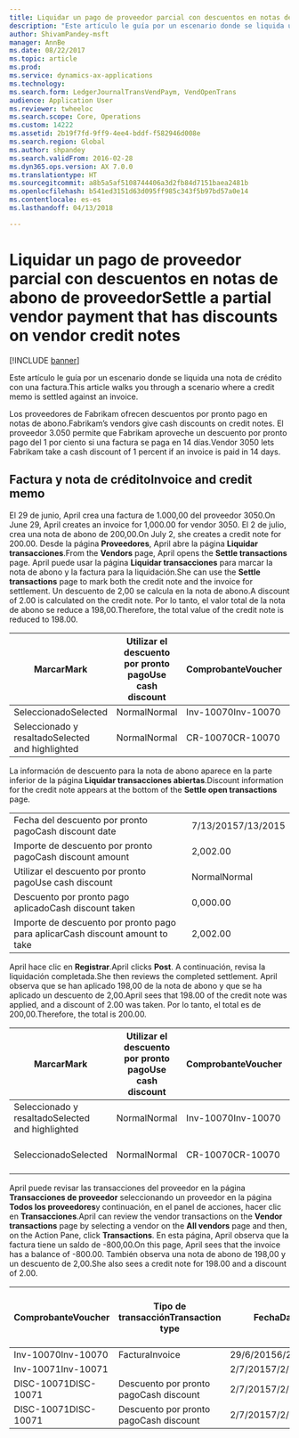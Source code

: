 ```yaml
---
title: Liquidar un pago de proveedor parcial con descuentos en notas de abono de proveedor
description: "Este artículo le guía por un escenario donde se liquida una nota de crédito con una factura."
author: ShivamPandey-msft
manager: AnnBe
ms.date: 08/22/2017
ms.topic: article
ms.prod: 
ms.service: dynamics-ax-applications
ms.technology: 
ms.search.form: LedgerJournalTransVendPaym, VendOpenTrans
audience: Application User
ms.reviewer: twheeloc
ms.search.scope: Core, Operations
ms.custom: 14222
ms.assetid: 2b19f7fd-9ff9-4ee4-bddf-f582946d008e
ms.search.region: Global
ms.author: shpandey
ms.search.validFrom: 2016-02-28
ms.dyn365.ops.version: AX 7.0.0
ms.translationtype: HT
ms.sourcegitcommit: a8b5a5af5108744406a3d2fb84d7151baea2481b
ms.openlocfilehash: b541ed3151d63d095ff985c343f5b97bd57a0e14
ms.contentlocale: es-es
ms.lasthandoff: 04/13/2018

---
```


# <a name="settle-a-partial-vendor-payment-that-has-discounts-on-vendor-credit-notes"></a><span data-ttu-id="dc87e-103">Liquidar un pago de proveedor parcial con descuentos en notas de abono de proveedor</span><span class="sxs-lookup"><span data-stu-id="dc87e-103">Settle a partial vendor payment that has discounts on vendor credit notes</span></span>

[!INCLUDE [banner](../includes/banner.md)]

<span data-ttu-id="dc87e-104">Este artículo le guía por un escenario donde se liquida una nota de crédito con una factura.</span><span class="sxs-lookup"><span data-stu-id="dc87e-104">This article walks you through a scenario where a credit memo is settled against an invoice.</span></span>

<span data-ttu-id="dc87e-105">Los proveedores de Fabrikam ofrecen descuentos por pronto pago en notas de abono.</span><span class="sxs-lookup"><span data-stu-id="dc87e-105">Fabrikam’s vendors give cash discounts on credit notes.</span></span> <span data-ttu-id="dc87e-106">El proveedor 3.050 permite que Fabrikam aproveche un descuento por pronto pago del 1 por ciento si una factura se paga en 14 días.</span><span class="sxs-lookup"><span data-stu-id="dc87e-106">Vendor 3050 lets Fabrikam take a cash discount of 1 percent if an invoice is paid in 14 days.</span></span>

## <a name="invoice-and-credit-memo"></a><span data-ttu-id="dc87e-107">Factura y nota de crédito</span><span class="sxs-lookup"><span data-stu-id="dc87e-107">Invoice and credit memo</span></span>
<span data-ttu-id="dc87e-108">El 29 de junio, April crea una factura de 1.000,00 del proveedor 3050.</span><span class="sxs-lookup"><span data-stu-id="dc87e-108">On June 29, April creates an invoice for 1,000.00 for vendor 3050.</span></span> <span data-ttu-id="dc87e-109">El 2 de julio, crea una nota de abono de 200,00.</span><span class="sxs-lookup"><span data-stu-id="dc87e-109">On July 2, she creates a credit note for 200.00.</span></span> <span data-ttu-id="dc87e-110">Desde la página **Proveedores**, April abre la página **Liquidar transacciones**.</span><span class="sxs-lookup"><span data-stu-id="dc87e-110">From the **Vendors** page, April opens the **Settle transactions** page.</span></span> <span data-ttu-id="dc87e-111">April puede usar la página **Liquidar transacciones** para marcar la nota de abono y la factura para la liquidación.</span><span class="sxs-lookup"><span data-stu-id="dc87e-111">She can use the **Settle transactions** page to mark both the credit note and the invoice for settlement.</span></span> <span data-ttu-id="dc87e-112">Un descuento de 2,00 se calcula en la nota de abono.</span><span class="sxs-lookup"><span data-stu-id="dc87e-112">A discount of 2.00 is calculated on the credit note.</span></span> <span data-ttu-id="dc87e-113">Por lo tanto, el valor total de la nota de abono se reduce a 198,00.</span><span class="sxs-lookup"><span data-stu-id="dc87e-113">Therefore, the total value of the credit note is reduced to 198.00.</span></span>

| <span data-ttu-id="dc87e-114">Marcar</span><span class="sxs-lookup"><span data-stu-id="dc87e-114">Mark</span></span>                     | <span data-ttu-id="dc87e-115">Utilizar el descuento por pronto pago</span><span class="sxs-lookup"><span data-stu-id="dc87e-115">Use cash discount</span></span> | <span data-ttu-id="dc87e-116">Comprobante</span><span class="sxs-lookup"><span data-stu-id="dc87e-116">Voucher</span></span>   | <span data-ttu-id="dc87e-117">Cuenta</span><span class="sxs-lookup"><span data-stu-id="dc87e-117">Account</span></span> | <span data-ttu-id="dc87e-118">Fecha</span><span class="sxs-lookup"><span data-stu-id="dc87e-118">Date</span></span>      | <span data-ttu-id="dc87e-119">Fecha de vencimiento</span><span class="sxs-lookup"><span data-stu-id="dc87e-119">Due date</span></span>  | <span data-ttu-id="dc87e-120">Factura</span><span class="sxs-lookup"><span data-stu-id="dc87e-120">Invoice</span></span> | <span data-ttu-id="dc87e-121">Importe en divisa de la transacción</span><span class="sxs-lookup"><span data-stu-id="dc87e-121">Amount in transaction currency</span></span> | <span data-ttu-id="dc87e-122">Divisa</span><span class="sxs-lookup"><span data-stu-id="dc87e-122">Currency</span></span> | <span data-ttu-id="dc87e-123">Importe para liquidar</span><span class="sxs-lookup"><span data-stu-id="dc87e-123">Amount to settle</span></span> |
|--------------------------|-------------------|-----------|---------|-----------|-----------|---------|--------------------------------|----------|------------------|
| <span data-ttu-id="dc87e-124">Seleccionado</span><span class="sxs-lookup"><span data-stu-id="dc87e-124">Selected</span></span>                 | <span data-ttu-id="dc87e-125">Normal</span><span class="sxs-lookup"><span data-stu-id="dc87e-125">Normal</span></span>            | <span data-ttu-id="dc87e-126">Inv-10070</span><span class="sxs-lookup"><span data-stu-id="dc87e-126">Inv-10070</span></span> | <span data-ttu-id="dc87e-127">3050</span><span class="sxs-lookup"><span data-stu-id="dc87e-127">3050</span></span>    | <span data-ttu-id="dc87e-128">29/6/2015</span><span class="sxs-lookup"><span data-stu-id="dc87e-128">6/29/2015</span></span> | <span data-ttu-id="dc87e-129">29/7/2015</span><span class="sxs-lookup"><span data-stu-id="dc87e-129">7/29/2015</span></span> | <span data-ttu-id="dc87e-130">10070</span><span class="sxs-lookup"><span data-stu-id="dc87e-130">10070</span></span>   | <span data-ttu-id="dc87e-131">-1.000,00</span><span class="sxs-lookup"><span data-stu-id="dc87e-131">-1,000.00</span></span>                      | <span data-ttu-id="dc87e-132">USD</span><span class="sxs-lookup"><span data-stu-id="dc87e-132">USD</span></span>      | <span data-ttu-id="dc87e-133">-990,00</span><span class="sxs-lookup"><span data-stu-id="dc87e-133">-990.00</span></span>          |
| <span data-ttu-id="dc87e-134">Seleccionado y resaltado</span><span class="sxs-lookup"><span data-stu-id="dc87e-134">Selected and highlighted</span></span> | <span data-ttu-id="dc87e-135">Normal</span><span class="sxs-lookup"><span data-stu-id="dc87e-135">Normal</span></span>            | <span data-ttu-id="dc87e-136">CR-10070</span><span class="sxs-lookup"><span data-stu-id="dc87e-136">CR-10070</span></span>  | <span data-ttu-id="dc87e-137">3050</span><span class="sxs-lookup"><span data-stu-id="dc87e-137">3050</span></span>    | <span data-ttu-id="dc87e-138">2/7/2015</span><span class="sxs-lookup"><span data-stu-id="dc87e-138">7/2/2015</span></span>  | <span data-ttu-id="dc87e-139">29/7/2015</span><span class="sxs-lookup"><span data-stu-id="dc87e-139">7/29/2015</span></span> |         | <span data-ttu-id="dc87e-140">200,00</span><span class="sxs-lookup"><span data-stu-id="dc87e-140">200.00</span></span>                         | <span data-ttu-id="dc87e-141">USD</span><span class="sxs-lookup"><span data-stu-id="dc87e-141">USD</span></span>      | <span data-ttu-id="dc87e-142">198,00</span><span class="sxs-lookup"><span data-stu-id="dc87e-142">198.00</span></span>           |

<span data-ttu-id="dc87e-143">La información de descuento para la nota de abono aparece en la parte inferior de la página **Liquidar transacciones abiertas**.</span><span class="sxs-lookup"><span data-stu-id="dc87e-143">Discount information for the credit note appears at the bottom of the **Settle open transactions** page.</span></span>

|                              |           |
|------------------------------|-----------|
| <span data-ttu-id="dc87e-144">Fecha del descuento por pronto pago</span><span class="sxs-lookup"><span data-stu-id="dc87e-144">Cash discount date</span></span>           | <span data-ttu-id="dc87e-145">7/13/2015</span><span class="sxs-lookup"><span data-stu-id="dc87e-145">7/13/2015</span></span> |
| <span data-ttu-id="dc87e-146">Importe de descuento por pronto pago</span><span class="sxs-lookup"><span data-stu-id="dc87e-146">Cash discount amount</span></span>         | <span data-ttu-id="dc87e-147">2,00</span><span class="sxs-lookup"><span data-stu-id="dc87e-147">2.00</span></span>      |
| <span data-ttu-id="dc87e-148">Utilizar el descuento por pronto pago</span><span class="sxs-lookup"><span data-stu-id="dc87e-148">Use cash discount</span></span>            | <span data-ttu-id="dc87e-149">Normal</span><span class="sxs-lookup"><span data-stu-id="dc87e-149">Normal</span></span>    |
| <span data-ttu-id="dc87e-150">Descuento por pronto pago aplicado</span><span class="sxs-lookup"><span data-stu-id="dc87e-150">Cash discount taken</span></span>          | <span data-ttu-id="dc87e-151">0,00</span><span class="sxs-lookup"><span data-stu-id="dc87e-151">0.00</span></span>      |
| <span data-ttu-id="dc87e-152">Importe de descuento por pronto pago para aplicar</span><span class="sxs-lookup"><span data-stu-id="dc87e-152">Cash discount amount to take</span></span> | <span data-ttu-id="dc87e-153">2,00</span><span class="sxs-lookup"><span data-stu-id="dc87e-153">2.00</span></span>      |

<span data-ttu-id="dc87e-154">April hace clic en **Registrar**.</span><span class="sxs-lookup"><span data-stu-id="dc87e-154">April clicks **Post**.</span></span> <span data-ttu-id="dc87e-155">A continuación, revisa la liquidación completada.</span><span class="sxs-lookup"><span data-stu-id="dc87e-155">She then reviews the completed settlement.</span></span> <span data-ttu-id="dc87e-156">April observa que se han aplicado 198,00 de la nota de abono y que se ha aplicado un descuento de 2,00.</span><span class="sxs-lookup"><span data-stu-id="dc87e-156">April sees that 198.00 of the credit note was applied, and a discount of 2.00 was taken.</span></span> <span data-ttu-id="dc87e-157">Por lo tanto, el total es de 200,00.</span><span class="sxs-lookup"><span data-stu-id="dc87e-157">Therefore, the total is 200.00.</span></span>

| <span data-ttu-id="dc87e-158">Marcar</span><span class="sxs-lookup"><span data-stu-id="dc87e-158">Mark</span></span>                     | <span data-ttu-id="dc87e-159">Utilizar el descuento por pronto pago</span><span class="sxs-lookup"><span data-stu-id="dc87e-159">Use cash discount</span></span> | <span data-ttu-id="dc87e-160">Comprobante</span><span class="sxs-lookup"><span data-stu-id="dc87e-160">Voucher</span></span>   | <span data-ttu-id="dc87e-161">Cuenta</span><span class="sxs-lookup"><span data-stu-id="dc87e-161">Account</span></span> | <span data-ttu-id="dc87e-162">Fecha</span><span class="sxs-lookup"><span data-stu-id="dc87e-162">Date</span></span>      | <span data-ttu-id="dc87e-163">Fecha de vencimiento</span><span class="sxs-lookup"><span data-stu-id="dc87e-163">Due date</span></span>  | <span data-ttu-id="dc87e-164">Factura</span><span class="sxs-lookup"><span data-stu-id="dc87e-164">Invoice</span></span>  | <span data-ttu-id="dc87e-165">Importe en divisa de la transacción</span><span class="sxs-lookup"><span data-stu-id="dc87e-165">Amount in transaction currency</span></span> | <span data-ttu-id="dc87e-166">Divisa</span><span class="sxs-lookup"><span data-stu-id="dc87e-166">Currency</span></span> | <span data-ttu-id="dc87e-167">Importe para liquidar</span><span class="sxs-lookup"><span data-stu-id="dc87e-167">Amount to settle</span></span> |
|--------------------------|-------------------|-----------|---------|-----------|-----------|----------|--------------------------------|----------|------------------|
| <span data-ttu-id="dc87e-168">Seleccionado y resaltado</span><span class="sxs-lookup"><span data-stu-id="dc87e-168">Selected and highlighted</span></span> | <span data-ttu-id="dc87e-169">Normal</span><span class="sxs-lookup"><span data-stu-id="dc87e-169">Normal</span></span>            | <span data-ttu-id="dc87e-170">Inv-10070</span><span class="sxs-lookup"><span data-stu-id="dc87e-170">Inv-10070</span></span> | <span data-ttu-id="dc87e-171">3050</span><span class="sxs-lookup"><span data-stu-id="dc87e-171">3050</span></span>    | <span data-ttu-id="dc87e-172">29/6/2015</span><span class="sxs-lookup"><span data-stu-id="dc87e-172">6/29/2015</span></span> | <span data-ttu-id="dc87e-173">29/7/2015</span><span class="sxs-lookup"><span data-stu-id="dc87e-173">7/29/2015</span></span> | <span data-ttu-id="dc87e-174">10070</span><span class="sxs-lookup"><span data-stu-id="dc87e-174">10070</span></span>    | <span data-ttu-id="dc87e-175">-1.000,00</span><span class="sxs-lookup"><span data-stu-id="dc87e-175">-1,000.00</span></span>                      | <span data-ttu-id="dc87e-176">USD</span><span class="sxs-lookup"><span data-stu-id="dc87e-176">USD</span></span>      | <span data-ttu-id="dc87e-177">-200,00</span><span class="sxs-lookup"><span data-stu-id="dc87e-177">-200.00</span></span>          |
| <span data-ttu-id="dc87e-178">Seleccionado</span><span class="sxs-lookup"><span data-stu-id="dc87e-178">Selected</span></span>                 | <span data-ttu-id="dc87e-179">Normal</span><span class="sxs-lookup"><span data-stu-id="dc87e-179">Normal</span></span>            | <span data-ttu-id="dc87e-180">CR-10070</span><span class="sxs-lookup"><span data-stu-id="dc87e-180">CR-10070</span></span>  | <span data-ttu-id="dc87e-181">3050</span><span class="sxs-lookup"><span data-stu-id="dc87e-181">3050</span></span>    | <span data-ttu-id="dc87e-182">2/7/2015</span><span class="sxs-lookup"><span data-stu-id="dc87e-182">7/2/2015</span></span>  | <span data-ttu-id="dc87e-183">29/7/2015</span><span class="sxs-lookup"><span data-stu-id="dc87e-183">7/29/2015</span></span> | <span data-ttu-id="dc87e-184">CR-10070</span><span class="sxs-lookup"><span data-stu-id="dc87e-184">CR-10070</span></span> | <span data-ttu-id="dc87e-185">200,00</span><span class="sxs-lookup"><span data-stu-id="dc87e-185">200.00</span></span>                         | <span data-ttu-id="dc87e-186">USD</span><span class="sxs-lookup"><span data-stu-id="dc87e-186">USD</span></span>      | <span data-ttu-id="dc87e-187">198,00</span><span class="sxs-lookup"><span data-stu-id="dc87e-187">198.00</span></span>           |

<span data-ttu-id="dc87e-188">April puede revisar las transacciones del proveedor en la página **Transacciones de proveedor** seleccionando un proveedor en la página **Todos los proveedores**y continuación, en el panel de acciones, hacer clic en **Transacciones**.</span><span class="sxs-lookup"><span data-stu-id="dc87e-188">April can review the vendor transactions on the **Vendor transactions** page by selecting a vendor on the **All vendors** page and then, on the Action Pane, click **Transactions**.</span></span> <span data-ttu-id="dc87e-189">En esta página, April observa que la factura tiene un saldo de -800,00.</span><span class="sxs-lookup"><span data-stu-id="dc87e-189">On this page, April sees that the invoice has a balance of -800.00.</span></span> <span data-ttu-id="dc87e-190">También observa una nota de abono de 198,00 y un descuento de 2,00.</span><span class="sxs-lookup"><span data-stu-id="dc87e-190">She also sees a credit note for 198.00 and a discount of 2.00.</span></span>

| <span data-ttu-id="dc87e-191">Comprobante</span><span class="sxs-lookup"><span data-stu-id="dc87e-191">Voucher</span></span>    | <span data-ttu-id="dc87e-192">Tipo de transacción</span><span class="sxs-lookup"><span data-stu-id="dc87e-192">Transaction type</span></span> | <span data-ttu-id="dc87e-193">Fecha</span><span class="sxs-lookup"><span data-stu-id="dc87e-193">Date</span></span>      | <span data-ttu-id="dc87e-194">Factura</span><span class="sxs-lookup"><span data-stu-id="dc87e-194">Invoice</span></span> | <span data-ttu-id="dc87e-195">Importe en débito en divisa de transacción</span><span class="sxs-lookup"><span data-stu-id="dc87e-195">Amount in transaction currency debit</span></span> | <span data-ttu-id="dc87e-196">Importe en crédito en divisa de transacción</span><span class="sxs-lookup"><span data-stu-id="dc87e-196">Amount in transaction currency credit</span></span> | <span data-ttu-id="dc87e-197">Saldo</span><span class="sxs-lookup"><span data-stu-id="dc87e-197">Balance</span></span> | <span data-ttu-id="dc87e-198">Divisa</span><span class="sxs-lookup"><span data-stu-id="dc87e-198">Currency</span></span> |
|------------|------------------|-----------|---------|--------------------------------------|---------------------------------------|---------|----------|
| <span data-ttu-id="dc87e-199">Inv-10070</span><span class="sxs-lookup"><span data-stu-id="dc87e-199">Inv-10070</span></span>  | <span data-ttu-id="dc87e-200">Factura</span><span class="sxs-lookup"><span data-stu-id="dc87e-200">Invoice</span></span>          | <span data-ttu-id="dc87e-201">29/6/2015</span><span class="sxs-lookup"><span data-stu-id="dc87e-201">6/29/2015</span></span> | <span data-ttu-id="dc87e-202">10070</span><span class="sxs-lookup"><span data-stu-id="dc87e-202">10070</span></span>   |                                      | <span data-ttu-id="dc87e-203">1.000,00</span><span class="sxs-lookup"><span data-stu-id="dc87e-203">1,000.00</span></span>                              | <span data-ttu-id="dc87e-204">-800,00</span><span class="sxs-lookup"><span data-stu-id="dc87e-204">-800.00</span></span> | <span data-ttu-id="dc87e-205">USD</span><span class="sxs-lookup"><span data-stu-id="dc87e-205">USD</span></span>      |
| <span data-ttu-id="dc87e-206">Inv-10071</span><span class="sxs-lookup"><span data-stu-id="dc87e-206">Inv-10071</span></span>  |                  | <span data-ttu-id="dc87e-207">2/7/2015</span><span class="sxs-lookup"><span data-stu-id="dc87e-207">7/2/2015</span></span>  | <span data-ttu-id="dc87e-208">CR10071</span><span class="sxs-lookup"><span data-stu-id="dc87e-208">CR10071</span></span> | <span data-ttu-id="dc87e-209">200,00</span><span class="sxs-lookup"><span data-stu-id="dc87e-209">200.00</span></span>                               |                                       | <span data-ttu-id="dc87e-210">0,00</span><span class="sxs-lookup"><span data-stu-id="dc87e-210">0.00</span></span>    | <span data-ttu-id="dc87e-211">USD</span><span class="sxs-lookup"><span data-stu-id="dc87e-211">USD</span></span>      |
| <span data-ttu-id="dc87e-212">DISC-10071</span><span class="sxs-lookup"><span data-stu-id="dc87e-212">DISC-10071</span></span> |  <span data-ttu-id="dc87e-213">Descuento por pronto pago</span><span class="sxs-lookup"><span data-stu-id="dc87e-213">Cash discount</span></span>   | <span data-ttu-id="dc87e-214">2/7/2015</span><span class="sxs-lookup"><span data-stu-id="dc87e-214">7/2/2015</span></span>  |         | <span data-ttu-id="dc87e-215">2,00</span><span class="sxs-lookup"><span data-stu-id="dc87e-215">2.00</span></span>                                 |                                       | <span data-ttu-id="dc87e-216">0,00</span><span class="sxs-lookup"><span data-stu-id="dc87e-216">0.00</span></span>    | <span data-ttu-id="dc87e-217">USD</span><span class="sxs-lookup"><span data-stu-id="dc87e-217">USD</span></span>      |
| <span data-ttu-id="dc87e-218">DISC-10071</span><span class="sxs-lookup"><span data-stu-id="dc87e-218">DISC-10071</span></span> |  <span data-ttu-id="dc87e-219">Descuento por pronto pago</span><span class="sxs-lookup"><span data-stu-id="dc87e-219">Cash discount</span></span>   | <span data-ttu-id="dc87e-220">2/7/2015</span><span class="sxs-lookup"><span data-stu-id="dc87e-220">7/2/2015</span></span>  |         |                                      | <span data-ttu-id="dc87e-221">2,00</span><span class="sxs-lookup"><span data-stu-id="dc87e-221">2.00</span></span>                                  | <span data-ttu-id="dc87e-222">0,00</span><span class="sxs-lookup"><span data-stu-id="dc87e-222">0.00</span></span>    | <span data-ttu-id="dc87e-223">USD</span><span class="sxs-lookup"><span data-stu-id="dc87e-223">USD</span></span>      |






